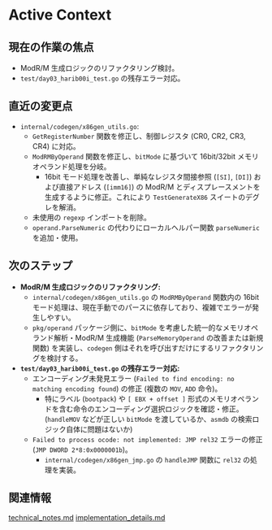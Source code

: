 # Active Context

## 現在の作業の焦点
- ModR/M 生成ロジックのリファクタリング検討。
- `test/day03_harib00i_test.go` の残存エラー対応。

## 直近の変更点
- `internal/codegen/x86gen_utils.go`:
    - `GetRegisterNumber` 関数を修正し、制御レジスタ (CR0, CR2, CR3, CR4) に対応。
    - `ModRMByOperand` 関数を修正し、`bitMode` に基づいて 16bit/32bit メモリオペランド処理を分岐。
        - 16bit モード処理を改善し、単純なレジスタ間接参照 (`[SI]`, `[DI]`) および直接アドレス (`[imm16]`) の ModR/M とディスプレースメントを生成するように修正。これにより `TestGenerateX86` スイートのデグレを解消。
    - 未使用の `regexp` インポートを削除。
    - `operand.ParseNumeric` の代わりにローカルヘルパー関数 `parseNumeric` を追加・使用。

## 次のステップ
- **ModR/M 生成ロジックのリファクタリング:**
    - `internal/codegen/x86gen_utils.go` の `ModRMByOperand` 関数内の 16bit モード処理は、現在手動でのパースに依存しており、複雑でエラーが発生しやすい。
    - `pkg/operand` パッケージ側に、`bitMode` を考慮した統一的なメモリオペランド解析・ModR/M 生成機能 (`ParseMemoryOperand` の改善または新規関数) を実装し、`codegen` 側はそれを呼び出すだけにするリファクタリングを検討する。
- **`test/day03_harib00i_test.go` の残存エラー対応:**
    - エンコーディング未発見エラー (`Failed to find encoding: no matching encoding found`) の修正 (複数の `MOV`, `ADD` 命令)。
        - 特にラベル (`bootpack`) や `[ EBX + offset ]` 形式のメモリオペランドを含む命令のエンコーディング選択ロジックを確認・修正。(`handleMOV` などが正しい `bitMode` を渡しているか、`asmdb` の検索ロジック自体に問題はないか)
    - `Failed to process ocode: not implemented: JMP rel32` エラーの修正 (`JMP DWORD 2*8:0x0000001b`)。
        - `internal/codegen/x86gen_jmp.go` の `handleJMP` 関数に `rel32` の処理を実装。

## 関連情報
[technical_notes.md](../details/technical_notes.md)
[implementation_details.md](../details/implementation_details.md)
